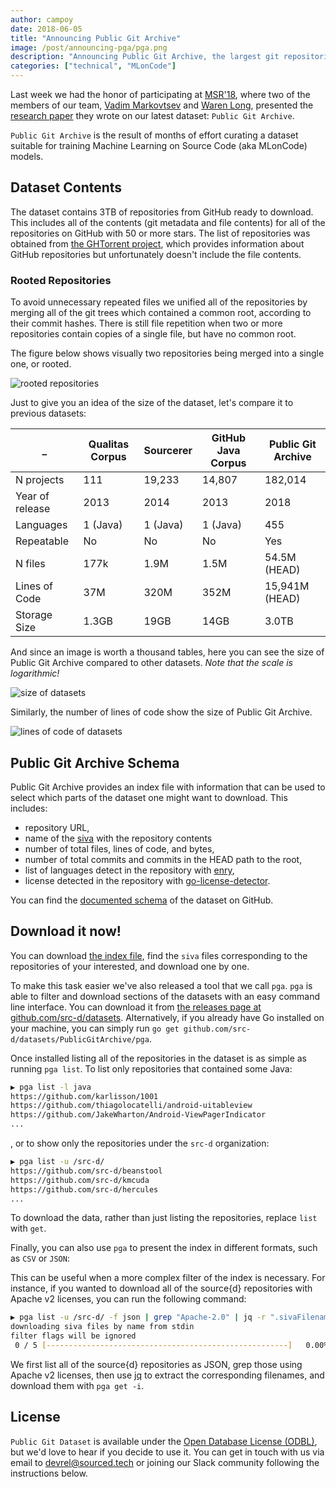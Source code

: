 ```yaml
---
author: campoy
date: 2018-06-05
title: "Announcing Public Git Archive"
image: /post/announcing-pga/pga.png
description: "Announcing Public Git Archive, the largest git repositories dataset in the world."
categories: ["technical", "MLonCode"]
---
```


Last week we had the honor of participating at [MSR'18](https://2018.msrconf.org/),
where two of the members of our team, [Vadim Markovtsev](https://twitter.com/vadimlearning)
and [Waren Long](https://twitter.com/warenlg), presented the
[research paper](https://arxiv.org/abs/1803.10144) they wrote on our latest dataset:
`Public Git Archive`.

`Public Git Archive` is the result of months of effort curating a dataset suitable for
training Machine Learning on Source Code (aka MLonCode) models.

## Dataset Contents

The dataset contains 3TB of repositories from GitHub ready to download.
This includes all of the contents (git metadata and file contents) for all of the repositories
on GitHub with 50 or more stars.
The list of repositories was obtained from [the GHTorrent project](http://ghtorrent.org/),
which provides information about GitHub repositories but unfortunately doesn't include the file contents.

### Rooted Repositories

To avoid unnecessary repeated files we unified all of the repositories by merging all of the
git trees which contained a common root, according to their commit hashes.
There is still file repetition when two or more repositories contain copies of a single file,
but have no common root.

The figure below shows visually two repositories being merged into a single one, or rooted.

![rooted repositories](/post/announcing-pga/rooted-repos.png)

Just to give you an idea of the size of the dataset, let's compare it to previous
datasets:

 _  |  Qualitas Corpus  |  Sourcerer  |  GitHub Java Corpus  |  Public Git Archive  |
---|-------------------|-------------|----------------------|----------------------|
N projects | 111 | 19,233 | 14,807 | 182,014 |
Year of release | 2013 | 2014 | 2013 | 2018 |
Languages | 1 (Java) | 1 (Java) | 1 (Java) | 455 |
Repeatable | No | No | No | Yes |
N files | 177k | 1.9M | 1.5M | 54.5M (HEAD) |
Lines of Code | 37M | 320M | 352M | 15,941M (HEAD) |
Storage Size | 1.3GB | 19GB | 14GB | 3.0TB |

And since an image is worth a thousand tables, here you can see the size of Public Git Archive
compared to other datasets. _Note that the scale is logarithmic!_

![size of datasets](/post/announcing-pga/size.png)

Similarly, the number of lines of code show the size of Public Git Archive.

![lines of code of datasets](/post/announcing-pga/loc.png)

## Public Git Archive Schema

Public Git Archive provides an index file with information that can be used to select which parts
of the dataset one might want to download. This includes:

- repository URL,
- name of the [siva](https://github.com/src-d/siva) with the repository contents
- number of total files, lines of code, and bytes,
- number of total commits and commits in the HEAD path to the root,
- list of languages detect in the repository with [enry](https://github.com/src-d/enry),
- license detected in the repository with [go-license-detector](https://github.com/src-d/go-license-detector).

You can find the [documented schema](https://pga.sourced.tech/) of the dataset on GitHub.

## Download it now!

You can download [the index file](http://pga.sourced.tech/csv/latest.csv.gz), find the `siva`
files corresponding to the repositories of your interested, and download one by one.

To make this task easier we've also released a tool that we call `pga`. `pga` is able to filter
and download sections of the datasets with an easy command line interface.
You can download it from [the releases page at github.com/src-d/datasets](https://github.com/src-d/datasets/releases).
Alternatively, if you already have Go installed on your machine, you can simply run
`go get github.com/src-d/datasets/PublicGitArchive/pga`.

Once installed listing all of the repositories in the dataset is as simple as running `pga list`.
To list only repositories that contained some Java:

```bash
▶️ pga list -l java
https://github.com/karlisson/1001
https://github.com/thiagolocatelli/android-uitableview
https://github.com/JakeWharton/Android-ViewPagerIndicator
...
```

, or to show only the repositories under the `src-d` organization:

```bash
▶️ pga list -u /src-d/
https://github.com/src-d/beanstool
https://github.com/src-d/kmcuda
https://github.com/src-d/hercules
...
```

To download the data, rather than just listing the repositories, replace `list` with `get`.

Finally, you can also use `pga` to present the index in different formats, such as `CSV` or `JSON`:

This can be useful when a more complex filter of the index is necessary.
For instance, if you wanted to download all of the source{d} repositories with Apache v2 licenses,
you can run the following command:

```bash
▶️ pga list -u /src-d/ -f json | grep "Apache-2.0" | jq -r ".sivaFilenames[]" | pga get -i
downloading siva files by name from stdin
filter flags will be ignored
 0 / 5 [------------------------------------------------------]   0.00%
```

We first list all of the source{d} repositories as JSON, grep those using Apache v2 licenses,
then use [jq](https://stedolan.github.io/jq/) to extract the corresponding filenames, and download them with `pga get -i`.

## License

`Public Git Dataset` is available under the
[Open Database License (ODBL)](https://opendatacommons.org/licenses/odbl/),
but we'd love to hear if you decide to use it. You can get in touch with us via email to
devrel@sourced.tech or joining our Slack community following the instructions below.
